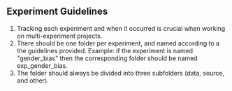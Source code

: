 ## Experiment Guidelines

1. Tracking each experiment and when it occurred is crucial when working on multi-experiment projects. 
2. There should be one folder per experiment, and named according to a the guidelines provided. 
   Example: if the experiment is named "gender_bias" then the corresponding folder should be named exp_gender_bias.
3. The folder should always be divided into three subfolders (data, source, and other).
